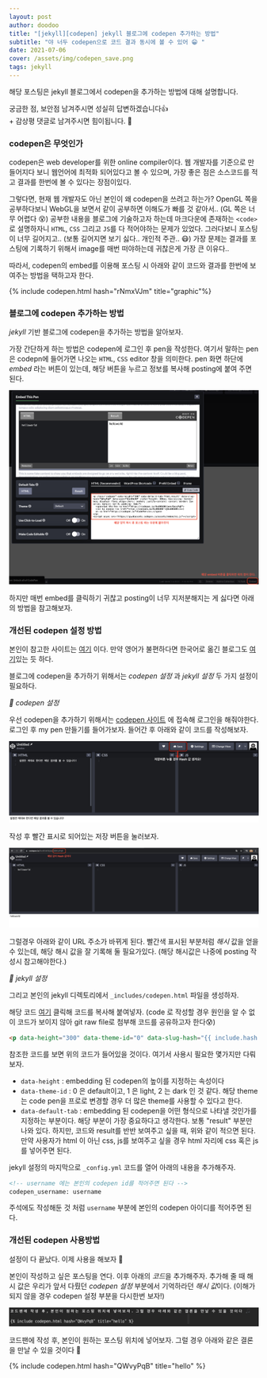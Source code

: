 ```yaml
---
layout: post
author: doodoo
title: "[jekyll][codepen] jekyll 블로그에 codepen 추가하는 방법"
subtitle: "야 너두 codepen으로 코드 결과 동시에 볼 수 있어 😁 "
date: 2021-07-06
cover: /assets/img/codepen_save.png
tags: jekyll
---
```


해당 포스팅은 jekyll 블로그에서 codepen을 추가하는 방법에 대해 설명합니다.

궁금한 점, 보안점 남겨주시면 성실히 답변하겠습니다👍 <br>
\+ 감상평 댓글로 남겨주시면 힘이됩니다. 🙇

### codepen은 무엇인가
codepen은 web developer를 위한 online compiler이다. 웹 개발자를 기준으로 만들어지다 보니 웹언어에 최적화 되어있다고 볼 수 있으며, 가장 좋은 점은 소스코드를 적고 결과를 한번에 볼 수 있다는 장점이있다.

그렇다면, 현재 웹 개발자도 아닌 본인이 왜 codepen을 쓰려고 하는가? OpenGL 쪽을 공부하다보니 WebGL을 보면서 같이 공부하면 이해도가 빠를 것 같아서.. (GL 쪽은 너무 어렵다 😵)
공부한 내용을 블로그에 기술하고자 하는데 마크다운에 존재하는 `<code>` 로 설명하자니 `HTML`, `CSS` 그리고 `JS`를 다 적어야하는 문제가 있었다. 그러다보니 포스팅이 너무 길어지고.. (보통 길어지면 보기 싫다.. 개인적 주관.. 😷) 가장 문제는 결과를 포스팅에 기록하기 위해서 image를 매번 떠야하는데 귀찮은게 가장 큰 이유다..

따라서, codepen의 embed를 이용해 포스팅 시 아래와 같이 코드와 결과를 한번에 보여주는 방법을 택하고자 한다.

{% include codepen.html hash="rNmxVJm" title="graphic"%}

### 블로그에 codepen 추가하는 방법
*jekyll* 기반 블로그에 codepen을 추가하는 방법을 알아보자.

가장 간단하게 하는 방법은 codepen에 로그인 후 pen을 작성한다. 여기서 말하는 pen은 codepn에 들어가면 나오는 `HTML`, `CSS` editor 창을 의미한다. pen 화면 하단에 *embed* 라는 버튼이 있는데, 해당 버튼을 누르고 정보를 복사해 posting에 붙여 주면 된다.

![codepen_default](/assets/img/codepen_default.png)

하지만 매번 embed를 클릭하기 귀찮고 posting이 너무 지저분해지는 게 싫다면 아래의 방법을 참고해보자.

### 개선된 codepen 설정 방법
본인이 참고한 사이트는 [여기](https://ryanjduffy.github.io/blog/2016/01/08/codepen-on-jekyll.html) 이다. 만약 영어가 불편하다면 한국어로 옮긴 블로그도 [여기](https://kijungsong.github.io/2020/04/08/hello-codepen/)있는 듯 하다.

블로그에 codepen을 추가하기 위해서는 *codepen 설정* 과 *jekyll 설정* 두 가지 설정이 필요하다.

*🌱 codepen 설정*

우선 codepen을 추가하기 위해서는 [codepen 사이트](https://codepen.io/) 에 접속해 로그인을 해줘야한다. 로그인 후 my pen 만들기를 들어가보자. 들어간 후 아래와 같이 코드를 작성해보자.

![codepen](/assets/img/codepen_save.png)

작성 후 빨간 표시로 되어있는 저장 버튼을 눌러보자.

![codepen_hash](/assets/img/codepen_hash.png)

그럴경우 아래와 같이 URL 주소가 바뀌게 된다. 빨간색 표시된 부분처럼 *해시* 값을 얻을 수 있는데, 해당 해시 값을 잘 기록해 둘 필요가있다. (해당 해시값은 나중에 posting 작성시 참고해야한다.)

*🌱 jekyll 설정*

그리고 본인의 jekyll 디렉토리에서 `_includes/codepen.html` 파일을 생성하자.

해당 코드 [여기](https://raw.githubusercontent.com/0xd00d00/0xd00d00.github.io/master/_includes/codepen.html) 클릭해 코드를 복사해 붙여넣자. (code 로 작성할 경우 원인을 알 수 없이 코드가 보이지 않아 git raw file로 첨부해 코드를 공유하고자 한다😰)

```html
<p data-height="300" data-theme-id="0" data-slug-hash="{{ include.hash }}" data-default-tab="html,result" data-user="{{ username }}" class='codepen split-output'>
```

참조한 코드를 보면 위의 코드가 들어있을 것이다. 여기서 사용시 필요한 몇가지만 다뤄보자.

- `data-height` : embedding 된 codepen의 높이를 지정하는 속성이다
- `data-theme-id` : 0 은 default이고, 1 은 light, 2 는 dark 인 것 같다. 해당 theme는 code pen을 프로로 변경할 경우 더 많은 theme를 사용할 수 있다고 한다.
- `data-default-tab` : embedding 된 codepen을 어떤 형식으로 나타낼 것인가를 지정하는 부분이다. 해당 부분이 가장 중요하다고 생각한다. 보통 "result" 부분만 나와 있다. 하지만, 코드와 result를 반반 보여주고 싶을 때, 위와 같이 적으면 된다. 만약 사용자가 html 이 아닌 css, js를 보여주고 싶을 경우 html 자리에 css 혹은 js를 넣어주면 된다.

jekyll 설정의 마지막으로 `_config.yml` 코드를 열어 아래의 내용을 추가해주자.

```html
<!-- username 에는 본인의 codepen id를 적어주면 된다 -->
codepen_username: username
```

주석에도 작성해둔 것 처럼 `username` 부분에 본인의 codepen 아이디를 적어주면 된다.

### 개선된 codepen 사용방법
설정이 다 끝났다. 이제 사용을 해보자 🎵

본인이 작성하고 싶은 포스팅을 연다.
이후 아래의 *코드*을 추가해주자. 추가해 줄 때 해시 값은 우리가 앞서 다뤘던 *codepen 설정* 부분에서 기억하라던 *해시 값*이다. (이해가 되지 않을 경우 codepen 설정 부분을 다시한번 보자!)

![codepen](/assets/img/codepen.png)

코드팬에 작성 후, 본인이 원하는 포스팅 위치에 넣어보자. 그럴 경우 아래와 같은 결론을 만날 수 있을 것이다 🎵

{% include codepen.html hash="QWvyPqB" title="hello" %}
